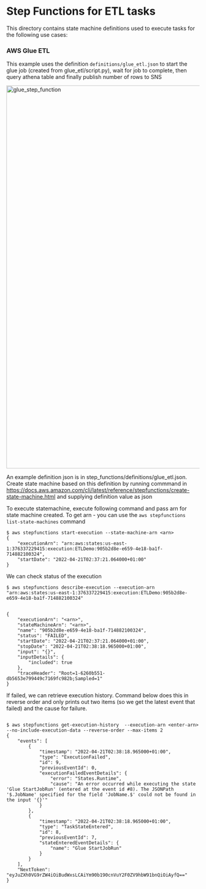 # Step Functions for ETL tasks

This directory contains state machine definitions used to execute tasks for the following
use cases:

### AWS Glue ETL

This example uses the definition `definitions/glue_etl.json` to start the glue job (created from glue_etl/script.py), 
wait for job to complete, then query athena table and finally publish number of rows to SNS

<img width="1000" alt="glue_step_function" src="https://github.com/ryankarlos/aws_etl/blob/master/screenshots/stepfunction_glue_etl.png">


An example definition json is in step_functions/definitions/glue_etl.json. Create state machine
based on this definition by running commmand in 
https://docs.aws.amazon.com/cli/latest/reference/stepfunctions/create-state-machine.html
and supplying definition value as json


To execute statemachine, execute following command and pass arn for state machine created.
To get arn - you can use the `aws stepfunctions list-state-machines` command

```
$ aws stepfunctions start-execution --state-machine-arn <arn>
{
    "executionArn": "arn:aws:states:us-east-1:376337229415:execution:ETLDemo:905b2d8e-e659-4e18-ba1f-714882100324",
    "startDate": "2022-04-21T02:37:21.064000+01:00"
}
```

We can check status of the execution


```
$ aws stepfunctions describe-execution --execution-arn "arn:aws:states:us-east-1:376337229415:execution:ETLDemo:905b2d8e-e659-4e18-ba1f-714882100324"


{
    "executionArn": "<arn>",
    "stateMachineArn": "<arn>",
    "name": "905b2d8e-e659-4e18-ba1f-714882100324",
    "status": "FAILED",
    "startDate": "2022-04-21T02:37:21.064000+01:00",
    "stopDate": "2022-04-21T02:38:18.965000+01:00",
    "input": "{}",
    "inputDetails": {
        "included": true
    },
    "traceHeader": "Root=1-6260b551-db5653e799449c7169fc982b;Sampled=1"
}
```

If failed, we can retrieve execution history. Command below does this in reverse order and only
prints out two items (so we get the latest event that failed) and the cause for failure.

```

$ aws stepfunctions get-execution-history  --execution-arn <enter-arn> --no-include-execution-data --reverse-order --max-items 2
{
    "events": [
        {
            "timestamp": "2022-04-21T02:38:18.965000+01:00",
            "type": "ExecutionFailed",
            "id": 9,
            "previousEventId": 0,
            "executionFailedEventDetails": {
                "error": "States.Runtime",
                "cause": "An error occurred while executing the state 'Glue StartJobRun' (entered at the event id #8). The JSONPath '$.JobName' specified for the field 'JobName.$' could not be found in the input '{}'"
            }
        },
        {
            "timestamp": "2022-04-21T02:38:18.965000+01:00",
            "type": "TaskStateEntered",
            "id": 8,
            "previousEventId": 7,
            "stateEnteredEventDetails": {
                "name": "Glue StartJobRun"
            }
        }
    ],
    "NextToken": "eyJuZXh0VG9rZW4iOiBudWxsLCAiYm90b190cnVuY2F0ZV9hbW91bnQiOiAyfQ=="
}

```